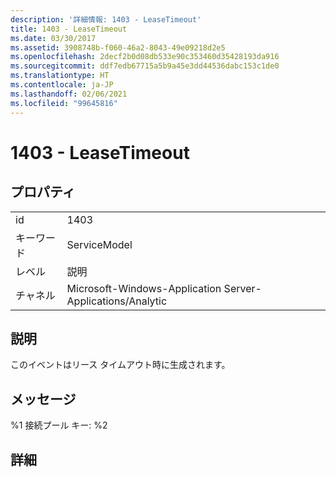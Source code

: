 ```yaml
---
description: '詳細情報: 1403 - LeaseTimeout'
title: 1403 - LeaseTimeout
ms.date: 03/30/2017
ms.assetid: 3908748b-f060-46a2-8043-49e09218d2e5
ms.openlocfilehash: 2decf2b0d08db533e90c353460d35428193da916
ms.sourcegitcommit: ddf7edb67715a5b9a45e3dd44536dabc153c1de0
ms.translationtype: HT
ms.contentlocale: ja-JP
ms.lasthandoff: 02/06/2021
ms.locfileid: "99645816"
---
```

# <a name="1403---leasetimeout"></a>1403 - LeaseTimeout

## <a name="properties"></a>プロパティ  
  
|||  
|-|-|  
|id|1403|  
|キーワード|ServiceModel|  
|レベル|説明|  
|チャネル|Microsoft-Windows-Application Server-Applications/Analytic|  
  
## <a name="description"></a>説明  

 このイベントはリース タイムアウト時に生成されます。  
  
## <a name="message"></a>メッセージ  

 %1 接続プール キー: %2  
  
## <a name="details"></a>詳細

